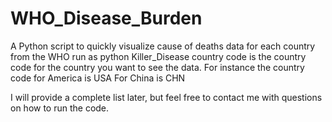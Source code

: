# WHO_Disease_Burden
A Python script to quickly visualize cause of deaths data for each country from the WHO
run as python Killer_Disease <country code>
  country code is the country code for the country you want to see the data.
  For instance the country code for America is USA
  For China is CHN
  
  I will provide a complete list later, but feel free to contact me with questions on how to run the code.
